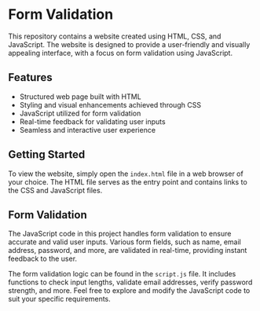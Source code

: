 # Form Validation

This repository contains a website created using HTML, CSS, and JavaScript. The website is designed to provide a user-friendly and visually appealing interface, with a focus on form validation using JavaScript.

## Features

- Structured web page built with HTML
- Styling and visual enhancements achieved through CSS
- JavaScript utilized for form validation
- Real-time feedback for validating user inputs
- Seamless and interactive user experience

## Getting Started

To view the website, simply open the `index.html` file in a web browser of your choice. The HTML file serves as the entry point and contains links to the CSS and JavaScript files.

## Form Validation

The JavaScript code in this project handles form validation to ensure accurate and valid user inputs. Various form fields, such as name, email address, password, and more, are validated in real-time, providing instant feedback to the user.

The form validation logic can be found in the `script.js` file. It includes functions to check input lengths, validate email addresses, verify password strength, and more. Feel free to explore and modify the JavaScript code to suit your specific requirements.
